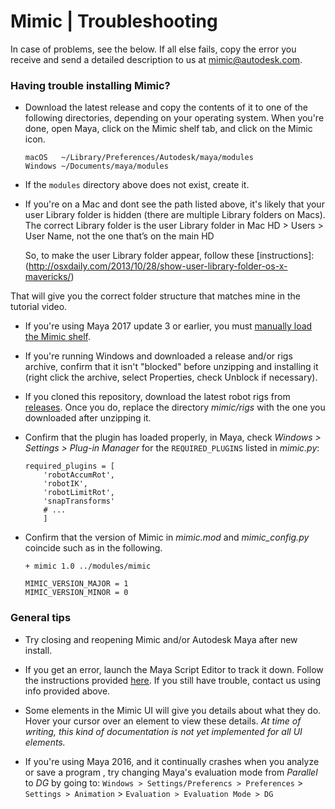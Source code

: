 # Mimic | Troubleshooting

In case of problems, see the below. If all else fails, copy the error you
receive and send a detailed description to us at [mimic@autodesk.com](mailto:mimic@autodesk.com).


### Having trouble installing  Mimic?

- Download the latest release and copy the contents of it to one of the following
  directories, depending on your operating system. When you're done, open Maya,
  click on the Mimic shelf tab, and click on the Mimic icon.

    ```
    macOS   ~/Library/Preferences/Autodesk/maya/modules
    Windows ~/Documents/maya/modules
    ```

- If the `modules` directory above does not exist, create it.

- If you're on a Mac and dont see the path listed above, it's likely that
  your user Library folder is hidden (there are multiple Library folders on Macs).
  The correct Library folder is the user Library folder in Mac HD > Users > User Name, 
  not the one that’s on the main HD
 
  So, to make the user Library folder appear, follow these [instructions]:(http://osxdaily.com/2013/10/28/show-user-library-folder-os-x-mavericks/)
 

That will give you the correct folder structure that matches mine in the tutorial video.

- If you're using Maya 2017 update 3 or earlier, you must
  [manually load the Mimic shelf](https://youtu.be/bc3SqEXcE5Q?t=1m46s).
  
- If you're running Windows and downloaded a release and/or rigs archive,
  confirm that it isn't "blocked" before unzipping and installing it (right click
  the archive, select Properties, check Unblock if necessary).
  
- If you cloned this repository, download the latest robot rigs from
  [releases](https://github.com/AutodeskRoboticsLab/Mimic/releases). Once you do,
  replace the directory *mimic/rigs* with the one you downloaded after unzipping it.
  
- Confirm that the plugin has loaded properly, in Maya, check
  *Windows > Settings > Plug-in Manager* for the `REQUIRED_PLUGINS` listed in
  *mimic.py*:

    ```
    required_plugins = [
        'robotAccumRot',
        'robotIK',
        'robotLimitRot',
        'snapTransforms'
        # ...
        ]
    ```
    
- Confirm that the version of Mimic in *mimic.mod* and *mimic_config.py* coincide
  such as in the following.

    ```
    + mimic 1.0 ../modules/mimic
    ``` 
    
    ```
    MIMIC_VERSION_MAJOR = 1
    MIMIC_VERSION_MINOR = 0
    ```


### General tips

- Try closing and reopening Mimic and/or Autodesk Maya after new install.

- If you get an error, launch the Maya Script Editor to track it down. Follow the
  instructions provided [here](https://knowledge.autodesk.com/support/maya/learn-explore/caas/CloudHelp/cloudhelp/2016/ENU/Maya/files/GUID-7C861047-C7E0-4780-ACB5-752CD22AB02E-htm.html).
  If you still have trouble, contact us using info provided above.
  
- Some elements in the Mimic UI will give you details about what they do.
  Hover your cursor over an element to view these details. *At time of writing,
  this kind of documentation is not yet implemented for all UI elements.*

- If you're using Maya 2016, and it continually crashes when you  analyze or 
  save a program , try  changing Maya's evaluation mode from *Parallel* to *DG* by going to: 
  `Windows > Settings/Preferencs > Preferences` > 
  `Settings > Animation` > 
  `Evaluation > Evaluation Mode > DG`

#
